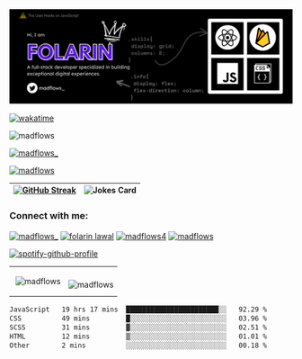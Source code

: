 <img src="https://github.com/Madflows/madflows/blob/3d7e6ed1b3a6aeaeb0e3ee0807356edb178ceab5/Github%20Header.png" alt="madflow's github header" />

[![wakatime](https://wakatime.com/badge/user/fd1d610f-5d95-4266-9c2e-a8a14f46937a.svg)](https://wakatime.com/@fd1d610f-5d95-4266-9c2e-a8a14f46937a)

<p align="left"> <img src="https://komarev.com/ghpvc/?username=madflows&label=Profile%20views&color=0e75b6&style=flat" alt="madflows" /> </p>
<p align="left"> <a href="https://twitter.com/madflows_" target="blank"><img src="https://img.shields.io/twitter/follow/madflows_?logo=twitter&style=for-the-badge" alt="madflows_" /></a> </p>






<p align="left"> <a href="https://github.com/ryo-ma/github-profile-trophy"><img src="https://github-profile-trophy.vercel.app/?username=madflows" alt="madflows" /></a> </p>






 


| [![GitHub Streak](https://github-readme-streak-stats.herokuapp.com?user=madflows&theme=onedark&fire=DDDDDD)](https://git.io/streak-stats) |  <img src="https://readme-jokes.vercel.app/api" alt="Jokes Card" /> |
|----------|:-------------:|




<h3 align="left">Connect with me:</h3>
<p align="left">
<a href="https://twitter.com/madflows_" target="blank"><img align="center" src="https://raw.githubusercontent.com/rahuldkjain/github-profile-readme-generator/master/src/images/icons/Social/twitter.svg" alt="madflows_" height="30" width="40" /></a>
<a href="https://fb.com/folarin lawal" target="blank"><img align="center" src="https://raw.githubusercontent.com/rahuldkjain/github-profile-readme-generator/master/src/images/icons/Social/facebook.svg" alt="folarin lawal" height="30" width="40" /></a>
<a href="https://instagram.com/madflows4" target="blank"><img align="center" src="https://raw.githubusercontent.com/rahuldkjain/github-profile-readme-generator/master/src/images/icons/Social/instagram.svg" alt="madflows4" height="30" width="40" /></a>
<a href="https://www.youtube.com/c/madflows" target="blank"><img align="center" src="https://raw.githubusercontent.com/rahuldkjain/github-profile-readme-generator/master/src/images/icons/Social/youtube.svg" alt="madflows" height="30" width="40" /></a>
</p>

[![spotify-github-profile](https://spotify-github-profile.vercel.app/api/view?uid=91ujxmzg9fikfz3hszjnu9pfd&cover_image=true&theme=default&bar_color=53b14f&bar_color_cover=false)](https://github.com/kittinan/spotify-github-profile)

<table border="0" cellspacing="10" cellpadding="10">
<td border="0">
<p>&nbsp;<img align="center" src="https://github-readme-stats.vercel.app/api?username=madflows&show_icons=true&locale=en" alt="madflows" /></p>
</td>
<td border="0">
<p><img align="left" src="https://github-readme-stats.vercel.app/api/top-langs?username=madflows&show_icons=true&locale=en&layout=compact" alt="madflows" /></p>


</td>


<table>

<!--START_SECTION:waka-->

```text
JavaScript   19 hrs 17 mins  ███████████████████████░░   92.29 %
CSS          49 mins         █░░░░░░░░░░░░░░░░░░░░░░░░   03.96 %
SCSS         31 mins         ▓░░░░░░░░░░░░░░░░░░░░░░░░   02.51 %
HTML         12 mins         ▒░░░░░░░░░░░░░░░░░░░░░░░░   01.01 %
Other        2 mins          ░░░░░░░░░░░░░░░░░░░░░░░░░   00.18 %
```

<!--END_SECTION:waka-->

